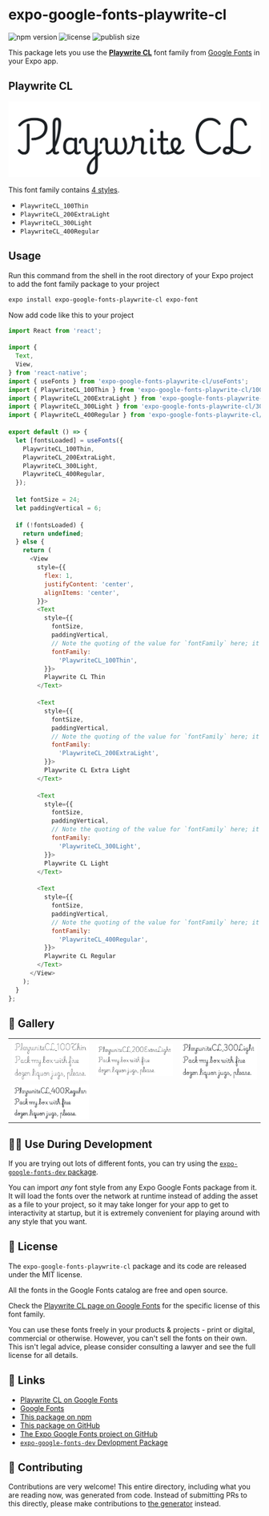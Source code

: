 # expo-google-fonts-playwrite-cl

![npm version](https://flat.badgen.net/npm/v/expo-google-fonts-playwrite-cl)
![license](https://flat.badgen.net/github/license/expo/google-fonts)
![publish size](https://flat.badgen.net/packagephobia/install/expo-google-fonts-playwrite-cl)

This package lets you use the [**Playwrite CL**](https://fonts.google.com/specimen/Playwrite+CL) font family from [Google Fonts](https://fonts.google.com/) in your Expo app.

## Playwrite CL

![Playwrite CL](./font-family.png)

This font family contains [4 styles](#-gallery).

- `PlaywriteCL_100Thin`
- `PlaywriteCL_200ExtraLight`
- `PlaywriteCL_300Light`
- `PlaywriteCL_400Regular`

## Usage

Run this command from the shell in the root directory of your Expo project to add the font family package to your project
```sh
expo install expo-google-fonts-playwrite-cl expo-font
```

Now add code like this to your project
```js
import React from 'react';

import {
  Text,
  View,
} from 'react-native';
import { useFonts } from 'expo-google-fonts-playwrite-cl/useFonts';
import { PlaywriteCL_100Thin } from 'expo-google-fonts-playwrite-cl/100Thin';
import { PlaywriteCL_200ExtraLight } from 'expo-google-fonts-playwrite-cl/200ExtraLight';
import { PlaywriteCL_300Light } from 'expo-google-fonts-playwrite-cl/300Light';
import { PlaywriteCL_400Regular } from 'expo-google-fonts-playwrite-cl/400Regular';

export default () => {
  let [fontsLoaded] = useFonts({
    PlaywriteCL_100Thin,
    PlaywriteCL_200ExtraLight,
    PlaywriteCL_300Light,
    PlaywriteCL_400Regular,
  });

  let fontSize = 24;
  let paddingVertical = 6;

  if (!fontsLoaded) {
    return undefined;
  } else {
    return (
      <View
        style={{
          flex: 1,
          justifyContent: 'center',
          alignItems: 'center',
        }}>
        <Text
          style={{
            fontSize,
            paddingVertical,
            // Note the quoting of the value for `fontFamily` here; it expects a string!
            fontFamily:
              'PlaywriteCL_100Thin',
          }}>
          Playwrite CL Thin
        </Text>

        <Text
          style={{
            fontSize,
            paddingVertical,
            // Note the quoting of the value for `fontFamily` here; it expects a string!
            fontFamily:
              'PlaywriteCL_200ExtraLight',
          }}>
          Playwrite CL Extra Light
        </Text>

        <Text
          style={{
            fontSize,
            paddingVertical,
            // Note the quoting of the value for `fontFamily` here; it expects a string!
            fontFamily:
              'PlaywriteCL_300Light',
          }}>
          Playwrite CL Light
        </Text>

        <Text
          style={{
            fontSize,
            paddingVertical,
            // Note the quoting of the value for `fontFamily` here; it expects a string!
            fontFamily:
              'PlaywriteCL_400Regular',
          }}>
          Playwrite CL Regular
        </Text>
      </View>
    );
  }
};

```

## 🔡 Gallery


||||
|-|-|-|
|![PlaywriteCL_100Thin](.//100Thin/PlaywriteCL_100Thin.ttf.png)|![PlaywriteCL_200ExtraLight](.//200ExtraLight/PlaywriteCL_200ExtraLight.ttf.png)|![PlaywriteCL_300Light](.//300Light/PlaywriteCL_300Light.ttf.png)||
|![PlaywriteCL_400Regular](.//400Regular/PlaywriteCL_400Regular.ttf.png)||||


## 👩‍💻 Use During Development

If you are trying out lots of different fonts, you can try using the [`expo-google-fonts-dev` package](https://github.com/freeboub/google-fonts/tree/master/font-packages/dev#readme).

You can import *any* font style from any Expo Google Fonts package from it. It will load the fonts
over the network at runtime instead of adding the asset as a file to your project, so it may take longer
for your app to get to interactivity at startup, but it is extremely convenient
for playing around with any style that you want.

## 📖 License

The `expo-google-fonts-playwrite-cl` package and its code are released under the MIT license.

All the fonts in the Google Fonts catalog are free and open source.

Check the [Playwrite CL page on Google Fonts](https://fonts.google.com/specimen/Playwrite+CL) for the specific license of this font family.

You can use these fonts freely in your products & projects - print or digital, commercial or otherwise. However, you can't sell the fonts on their own. This isn't legal advice, please consider consulting a lawyer and see the full license for all details.

## 🔗 Links

- [Playwrite CL on Google Fonts](https://fonts.google.com/specimen/Playwrite+CL)
- [Google Fonts](https://fonts.google.com/)
- [This package on npm](https://www.npmjs.com/package/expo-google-fonts-playwrite-cl)
- [This package on GitHub](https://github.com/freeboub/google-fonts/tree/master/font-packages/playwrite-cl)
- [The Expo Google Fonts project on GitHub](https://github.com/freeboub/google-fonts)
- [`expo-google-fonts-dev` Devlopment Package](https://github.com/freeboub/google-fonts/tree/master/font-packages/dev)

## 🤝 Contributing

Contributions are very welcome! This entire directory, including what you are reading now, was generated from code. Instead of submitting PRs to this directly, please make contributions to [the generator](https://github.com/freeboub/google-fonts/tree/master/packages/generator) instead.
